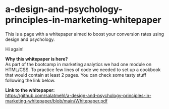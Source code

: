 # a-design-and-psychology-principles-in-marketing-whitepaper
This is a page with a whitepaper aimed to boost your conversion rates using design and psychology.

Hi again!

<b>Why this whitepaper is here?</b></br>
As part of the bootcamp in marketing analytics we had one module on HTML/CSS. To practice few lines of code we needed to set up a cookbook that would contain at least 2 pages. You can check some tasty stuff following the link below.

<b>Link to the whitepaper:</b></br>
https://github.com/salatmehl/a-design-and-psychology-principles-in-marketing-whitepaper/blob/main/Whitepaper.pdf
